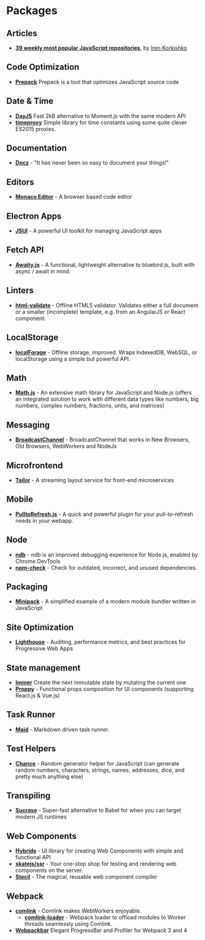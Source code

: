 # Packages

## Articles

* **[39 weekly most popular JavaScript repositories](https://itnext.io/39-most-popular-javascript-open-source-projects-on-github-june-2018-bae92be1a886)**, by [Iren Korkishko](https://itnext.io/@Iren.Korkishko)

## Code Optimization

* **[Prepack](https://prepack.io/)** Prepack is a tool that optimizes JavaScript source code

## Date & Time

* **[DayJS](https://github.com/xx45/dayjs)** Fast 2kB alternative to Moment.js with the same modern API
* **[timeproxy](https://github.com/selbekk/timeproxy)** Simple library for time constants using some quite clever ES2015 proxies.

## Documentation

* **[Docz](https://github.com/pedronauck/docz/)** - "It has never been so easy to document your things!"

## Editors

* **[Monaco Editor](https://github.com/Microsoft/monaco-editor)** - A browser based code editor

## Electron Apps

* **[JSUI](https://github.com/kitze/JSUI)** - A powerful UI toolkit for managing JavaScript apps

## Fetch API

* **[Awaity.js](https://github.com/asfktz/Awaity.js)** - A functional, lightweight alternative to bluebird.js, built with async / await in mind.

## Linters

* **[html-validate](https://www.npmjs.com/package/html-validate)** - Offline HTML5 validator. Validates either a full document or a smaller (incomplete) template, e.g. from an AngularJS or React component.

## LocalStorage

* **[localForage](https://github.com/localForage/localForage)** - Offline storage, improved. Wraps IndexedDB, WebSQL, or localStorage using a simple but powerful API.

## Math

* **[Math.js](https://github.com/josdejong/mathjs/)** - An extensive math library for JavaScript and Node.js (offers an integrated solution to work with different data types like numbers, big numbers, complex numbers, fractions, units, and matrices)

## Messaging

* **[BroadcastChannel](https://github.com/pubkey/broadcast-channel)** - BroadcastChannel that works in New Browsers, Old Browsers, WebWorkers and NodeJs

## Microfrontend

* **[Tailor](https://github.com/zalando/tailor)** - A streaming layout service for front-end microservices

## Mobile

* **[PulltoRefresh.js](https://github.com/BoxFactura/pulltorefresh.js)** - A quick and powerful plugin for your pull-to-refresh needs in your webapp.

## Node

* **[ndb](https://github.com/GoogleChromeLabs/ndb)** - ndb is an improved debugging experience for Node.js, enabled by Chrome DevTools
* **[npm-check](https://github.com/dylang/npm-check)** - Check for outdated, incorrect, and unused dependencies.

## Packaging

* **[Minipack](https://github.com/ronami/minipack)** - A simplified example of a modern module bundler written in JavaScript

## Site Optimization

* **[Lighthouse](https://github.com/GoogleChrome/lighthouse)** - Auditing, performance metrics, and best practices for Progressive Web Apps

## State management

* **[Immer](https://github.com/mweststrate/immer)** Create the next immutable state by mutating the current one
* **[Proppy](https://github.com/fahad19/proppy)** - Functional props composition for UI components (supporting React.js & Vue.js)

## Task Runner

* **[Maid](https://github.com/egoist/maid)** - Markdown driven task runner.

## Test Helpers

* **[Chance](https://github.com/chancejs/chancejs)** - Random generator helper for JavaScript (can generate random numbers, characters, strings, names, addresses, dice, and pretty much anything else)

## Transpiling

* **[Sucrase](https://github.com/alangpierce/sucrase)** - Super-fast alternative to Babel for when you can target modern JS runtimes

## Web Components

* **[Hybrids](https://github.com/hybridsjs/hybrids)** - UI library for creating Web Components with simple and functional API
* **[skatejs/ssr](https://github.com/skatejs/ssr)** - Your one-stop shop for testing and rendering web components on the server.
* **[Stecil](https://stenciljs.com/)** - The magical, reusable web component compiler

## Webpack
* **[comlink](https://github.com/GoogleChromeLabs/comlink)** - Comlink makes WebWorkers enjoyable.
  * **[comlink-loader](https://github.com/GoogleChromeLabs/comlink-loader)** - Webpack loader to offload modules to Worker threads seamlessly using Comlink.
* **[Webpackbar](https://github.com/nuxt/webpackbar)** Elegant ProgressBar and Profiler for Webpack 3 and 4
